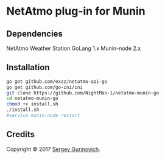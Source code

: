 # NetAtmo plug-in for Munin

## Dependencies
NetAtmo Weather Station
GoLang 1.x
Munin-node 2.x

## Installation
~~~sh
go get github.com/exzz/netatmo-api-go
go get github.com/go-ini/ini
git clone https://github.com/NightMan-1/netatmo-munin-go
cd netatmo-munin-go
chmod +x install.sh
./install.sh
#service munin-node restart
~~~

## Credits
Copyright © 2017 [Sergey Gurinovich](mailto:sergey@fsky.info).
